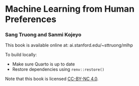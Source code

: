 # Machine Learning from Human Preferences
### Sang Truong and Sanmi Kojeyo

This book is available online at: ai.stanford.edu/~sttruong/mlhp

To build locally:
* Make sure Quarto is up to date
* Restore dependencies using `renv::restore()`

Note that this book is licensed [CC-BY-NC 4.0](https://creativecommons.org/licenses/by-nc/4.0/).
